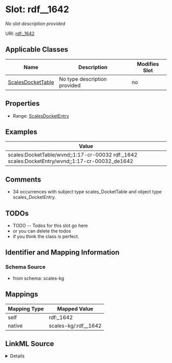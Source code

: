 

# Slot: rdf__1642


_No slot description provided_





URI: [rdf:_1642](http://www.w3.org/1999/02/22-rdf-syntax-ns#_1642)



<!-- no inheritance hierarchy -->





## Applicable Classes

| Name | Description | Modifies Slot |
| --- | --- | --- |
| [ScalesDocketTable](../classes/ScalesDocketTable.md) | No type description provided |  no  |







## Properties

* Range: [ScalesDocketEntry](../classes/ScalesDocketEntry.md)






## Examples

| Value |
| --- |
| scales:DocketTable/wvnd;;1:17-cr-00032 rdf:_1642 scales:DocketEntry/wvnd;;1:17-cr-00032_de1642 |

## Comments

* 34 occurrences with subject type scales_DocketTable and object type scales_DocketEntry.

## TODOs

* TODO -- Todos for this slot go here
* or you can delete the todos
* if you think the class is perfect.

## Identifier and Mapping Information







### Schema Source


* from schema: scales-kg




## Mappings

| Mapping Type | Mapped Value |
| ---  | ---  |
| self | rdf:_1642 |
| native | scales-kg/:rdf__1642 |




## LinkML Source

<details>
```yaml
name: rdf__1642
description: No slot description provided
todos:
- TODO -- Todos for this slot go here
- or you can delete the todos
- if you think the class is perfect.
comments:
- 34 occurrences with subject type scales_DocketTable and object type scales_DocketEntry.
examples:
- value: scales:DocketTable/wvnd;;1:17-cr-00032 rdf:_1642 scales:DocketEntry/wvnd;;1:17-cr-00032_de1642
from_schema: scales-kg
rank: 1000
slot_uri: rdf:_1642
alias: rdf__1642
domain_of:
- scales_DocketTable
range: scales_DocketEntry

```
</details>